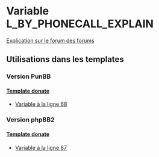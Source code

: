 # Variable L_BY_PHONECALL_EXPLAIN
[Explication sur le forum des forums](http://forum.forumactif.com/t294113-listing-des-variables#L_BY_PHONECALL_EXPLAIN)
## Utilisations dans les templates
### Version PunBB
#### [Template donate](punbb/donate.md)
* [Variable à la ligne 68](../punbb/donate.tpl#L68)
### Version phpBB2
#### [Template donate](subsilver/donate.md)
* [Variable à la ligne 87](../subsilver/donate.tpl#L87)